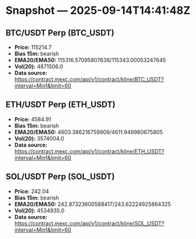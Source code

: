 # Snapshot — 2025-09-14T14:41:48Z

## BTC/USDT Perp (BTC_USDT)
- **Price:** 115214.7
- **Bias 15m:** bearish
- **EMA20/EMA50:** 115316.57095807638/115343.00053247645
- **Vol(20):** 4871506.0
- **Data source:** https://contract.mexc.com/api/v1/contract/kline/BTC_USDT?interval=Min1&limit=60

## ETH/USDT Perp (ETH_USDT)
- **Price:** 4584.91
- **Bias 15m:** bearish
- **EMA20/EMA50:** 4603.386216759909/4611.949980675805
- **Vol(20):** 3574004.0
- **Data source:** https://contract.mexc.com/api/v1/contract/kline/ETH_USDT?interval=Min1&limit=60

## SOL/USDT Perp (SOL_USDT)
- **Price:** 242.04
- **Bias 15m:** bearish
- **EMA20/EMA50:** 242.87323600588417/243.62224925864325
- **Vol(20):** 4534935.0
- **Data source:** https://contract.mexc.com/api/v1/contract/kline/SOL_USDT?interval=Min1&limit=60
